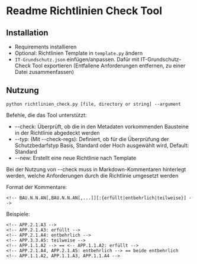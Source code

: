 # Readme Richtlinien Check Tool

## Installation
- Requirements installieren
- Optional: Richtlinien Template in ```template.py``` ändern
- ```IT-Grundschutz.json``` einfügen/anpassen. Dafür mit IT-Grundschutz-Check Tool exportieren (Entfallene Anforderungen entfernen, zu einer Datei zusammenfassen)

## Nutzung

```python richtlinien_check.py [file, directory or string] --argument```

Befehle, die das Tool unterstützt:

- --check: Überprüft, ob die in den Metadaten vorkommenden Bausteine in der Richtlinie abgedeckt werden
- --typ: (Mit --check-regs): Definiert, ob für die Überprüfung der Schutzbedarfstyp Basis, Standard oder Hoch ausgewählt wird, Default: Standard
- --new: Erstellt eine neue Richtlinie nach Template

Bei der Nutzung von --check muss in Markdown-Kommentaren hinterlegt werden, welche Anforderungen durch die Richtlinie umgesetzt werden

Format der Kommentare: 
```
<!-- BAU.N.N.AN[,BAU.N.N.AN[,...]][:{erfüllt|entbehrlich|teilweise}] -->
```

Beispiele:
```
<!-- APP.2.1.A3 -->
<!-- APP.2.1.A3: erfüllt -->
<!-- APP.2.1.A4: entbehrlich -->
<!-- APP.3.3.A5: teilweise -->
<!-- APP.1.1.A2 --> == <-- APP.1.1.A2: erfüllt -->
<!-- APP.2.1.A4, APP.2.1.A5: entbehrlich --> == beide entbehrlich
<!-- APP.1.1.A2, APP.1.1.A3, APP.1.1.A4 --> 
```
